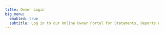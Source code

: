 ```yaml
---
title: Owner Login
big_menu:
  enabled: true
  subtitle: Log in to our Online Owner Portal for Statements, Reports & More.
---
```


